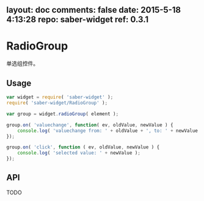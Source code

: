 layout: doc
comments: false
date: 2015-5-18 4:13:28
repo: saber-widget
ref: 0.3.1
---

# RadioGroup

单选组控件。


## Usage

``` javascript
var widget = require( 'saber-widget' );
require( 'saber-widget/RadioGroup' );

var group = widget.radioGroup( element );

group.on( 'valuechange', function( ev, oldValue, newValue ) {
    console.log( 'valuechange from: ' + oldValue + ', to: ' + newValue );
});

group.on( 'click', function ( ev, oldValue, newValue ) {
    console.log( 'selected value: ' + newValue );
});
```

## API

TODO

